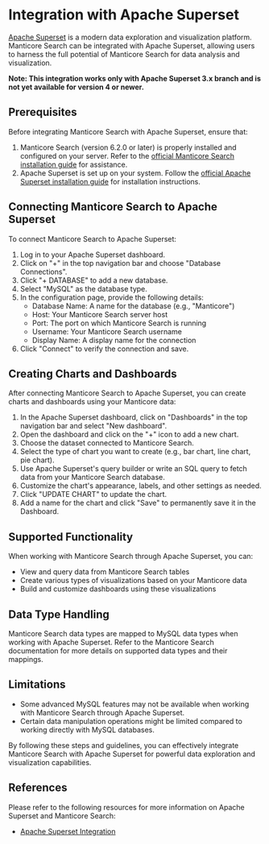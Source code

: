 # Integration with Apache Superset

[Apache Superset](https://superset.apache.org/) is a modern data exploration and visualization platform. Manticore Search can be integrated with Apache Superset, allowing users to harness the full potential of Manticore Search for data analysis and visualization.

**Note: This integration works only with Apache Superset 3.x branch and is not yet available for version 4 or newer.**

## Prerequisites

Before integrating Manticore Search with Apache Superset, ensure that:

1. Manticore Search (version 6.2.0 or later) is properly installed and configured on your server. Refer to the [official Manticore Search installation guide](https://manual.manticoresearch.com/Installation/Installation) for assistance.
2. Apache Superset is set up on your system. Follow the [official Apache Superset installation guide](https://superset.apache.org/docs/quickstart) for installation instructions.

## Connecting Manticore Search to Apache Superset

To connect Manticore Search to Apache Superset:

1. Log in to your Apache Superset dashboard.
2. Click on "+" in the top navigation bar and choose "Database Connections".
3. Click "+ DATABASE" to add a new database.
4. Select "MySQL" as the database type.
5. In the configuration page, provide the following details:
   - Database Name: A name for the database (e.g., "Manticore")
   - Host: Your Manticore Search server host
   - Port: The port on which Manticore Search is running
   - Username: Your Manticore Search username
   - Display Name: A display name for the connection
6. Click "Connect" to verify the connection and save.

## Creating Charts and Dashboards

After connecting Manticore Search to Apache Superset, you can create charts and dashboards using your Manticore data:

1. In the Apache Superset dashboard, click on "Dashboards" in the top navigation bar and select "New dashboard".
2. Open the dashboard and click on the "+" icon to add a new chart.
3. Choose the dataset connected to Manticore Search.
4. Select the type of chart you want to create (e.g., bar chart, line chart, pie chart).
5. Use Apache Superset's query builder or write an SQL query to fetch data from your Manticore Search database.
6. Customize the chart's appearance, labels, and other settings as needed.
7. Click "UPDATE CHART" to update the chart.
8. Add a name for the chart and click "Save" to permanently save it in the Dashboard.

## Supported Functionality

When working with Manticore Search through Apache Superset, you can:

- View and query data from Manticore Search tables
- Create various types of visualizations based on your Manticore data
- Build and customize dashboards using these visualizations

## Data Type Handling

Manticore Search data types are mapped to MySQL data types when working with Apache Superset. Refer to the Manticore Search documentation for more details on supported data types and their mappings.

## Limitations

- Some advanced MySQL features may not be available when working with Manticore Search through Apache Superset.
- Certain data manipulation operations might be limited compared to working directly with MySQL databases.

By following these steps and guidelines, you can effectively integrate Manticore Search with Apache Superset for powerful data exploration and visualization capabilities.

## References
Please refer to the following resources for more information on Apache Superset and Manticore Search:
- [Apache Superset Integration](https://manticoresearch.com/blog/manticoresearch-apache-superset-integration/)
